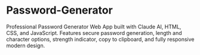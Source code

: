 # Password-Generator
Professional Password Generator Web App built with Claude AI, HTML, CSS, and JavaScript. Features secure password generation, length and character options, strength indicator, copy to clipboard, and fully responsive modern design.
